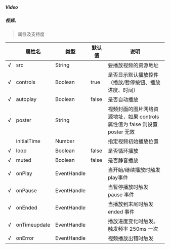 ##### Video
##### 视频。

> 属性及支持度

|     |    属性名   |    类型     | 默认值 | 说明 |
| --- |    ---     |     ---     | ---   | ---  |
| √   | src        | String      |        | 要播放视频的资源地址                                         |
| √   | controls   | Boolean     | true   | 是否显示默认播放控件（播放/暂停按钮、播放进度、时间）        |
| √   | autoplay   | Boolean     | false  | 是否自动播放                                                 |
| √   | poster     | String      |        | 视频封面的图片网络资源地址，如果 controls 属性值为 false 则设置 poster 无效 |
|     | initialTime|  Number      |        | 指定视频初始播放位置                                         |
| √   | loop       | Boolean     | false  | 是否循环播放                                                 |
| √   | muted      | Boolean     | false  | 是否静音播放                                                 |
| √   | onPlay     | EventHandle |        | 当开始/继续播放时触发play事件                                |
| √   | onPause    | EventHandle |        | 当暂停播放时触发 pause 事件                                  |
| √   | onEnded     | EventHandle |        | 当播放到末尾时触发 ended 事件                                |
| √   | onTimeupdate | EventHandle |        | 播放进度变化时触发。触发频率 250ms 一次 |
| √   | onError      | EventHandle |        | 视频播放出错时触发                                           |
